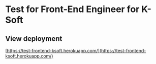 # Test for Front-End Engineer for K-Soft

## View deployment
[https://test-frontend-ksoft.herokuapp.com/](https://test-frontend-ksoft.herokuapp.com/)
